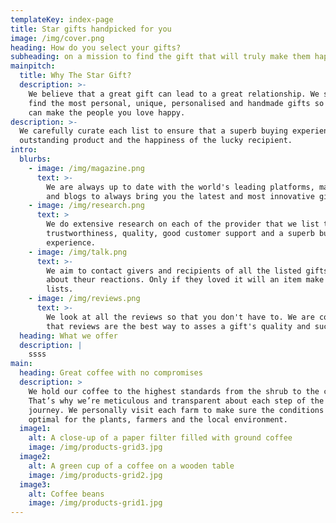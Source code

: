 ```yaml
---
templateKey: index-page
title: Star gifts handpicked for you
image: /img/cover.png
heading: How do you select your gifts?
subheading: on a mission to find the gift that will truly make them happy
mainpitch:
  title: Why The Star Gift?
  description: >-
    We believe that a great gift can lead to a great relationship. We set off to
    find the most personal, unique, personalised and handmade gifts so that you
    can make the people you love happy.
description: >-
  We carefully curate each list to ensure that a superb buying experience, an
  outstanding product and the happiness of the lucky recipient.
intro:
  blurbs:
    - image: /img/magazine.png
      text: >-
        We are always up to date with the world's leading platforms, magazines
        and blogs to always bring you the latest and most innovative gifts. 
    - image: /img/research.png
      text: >
        We do extensive research on each of the provider that we list to ensure
        trustworthiness, quality, good customer support and a superb buying
        experience.
    - image: /img/talk.png
      text: >-
        We aim to contact givers and recipients of all the listed gifts to ask
        about theur reactions. Only if they loved it will an item make it to our
        lists. 
    - image: /img/reviews.png
      text: >-
        We look at all the reviews so that you don't have to. We are convinced
        that reviews are the best way to asses a gift's quality and sucess.
  heading: What we offer
  description: |
    ssss
main:
  heading: Great coffee with no compromises
  description: >
    We hold our coffee to the highest standards from the shrub to the cup.
    That’s why we’re meticulous and transparent about each step of the coffee’s
    journey. We personally visit each farm to make sure the conditions are
    optimal for the plants, farmers and the local environment.
  image1:
    alt: A close-up of a paper filter filled with ground coffee
    image: /img/products-grid3.jpg
  image2:
    alt: A green cup of a coffee on a wooden table
    image: /img/products-grid2.jpg
  image3:
    alt: Coffee beans
    image: /img/products-grid1.jpg
---
```


